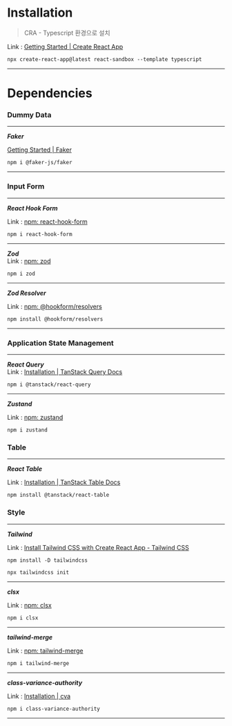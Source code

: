 # Installation

> CRA - Typescript 환경으로 설치

Link : [Getting Started | Create React App](https://create-react-app.dev/docs/getting-started/)

```
npx create-react-app@latest react-sandbox --template typescript
```

---

# Dependencies

### Dummy Data

---

**_Faker_**

[Getting Started | Faker](https://fakerjs.dev/guide/)

```
npm i @faker-js/faker
```

---

### Input Form

---

**_React Hook Form_**

Link : [npm: react-hook-form](https://www.npmjs.com/package/react-hook-form)

```
npm i react-hook-form
```

---

**_Zod_**  
Link : [npm: zod](https://www.npmjs.com/package/zod)

```
npm i zod
```

---

**_Zod Resolver_**

Link : [npm: @hookform/resolvers](https://www.npmjs.com/package/@hookform/resolvers)

```
npm install @hookform/resolvers
```

---

### Application State Management

---

**_React Query_**  
Link : [Installation | TanStack Query Docs](https://tanstack.com/query/latest/docs/react/installation)

```
npm i @tanstack/react-query
```

---

**_Zustand_**

Link : [npm: zustand](https://www.npmjs.com/package/zustand)

```
npm i zustand
```

### Table

---

**_React Table_**

Link : [Installation | TanStack Table Docs](https://tanstack.com/table/v8/docs/guide/installation)

```
npm install @tanstack/react-table
```

### Style

---

**_Tailwind_**

Link : [Install Tailwind CSS with Create React App - Tailwind CSS](https://tailwindcss.com/docs/guides/create-react-app)

```
npm install -D tailwindcss

npx tailwindcss init
```

---

**_clsx_**

Link : [npm: clsx](https://www.npmjs.com/package/clsx)

```
npm i clsx
```

---

**_tailwind-merge_**

Link : [npm: tailwind-merge](https://www.npmjs.com/package/tailwind-merge)

```
npm i tailwind-merge
```

---

**_class-variance-authority_**

Link : [Installation | cva](https://cva.style/docs/getting-started/installation)

```
npm i class-variance-authority
```

---
